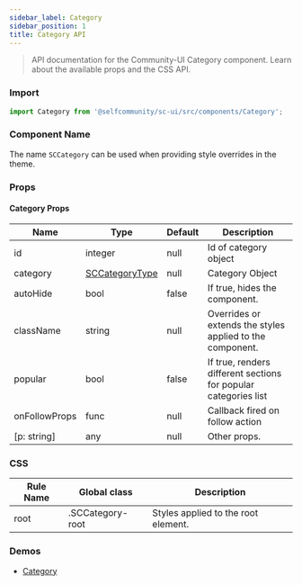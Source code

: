 ```yaml
---
sidebar_label: Category 
sidebar_position: 1
title: Category API
---
```


> API documentation for the Community-UI Category component. Learn about the available props and the CSS API.

### Import 

```jsx
import Category from '@selfcommunity/sc-ui/src/components/Category';
```

### Component Name

The name `SCCategory` can be used when providing style overrides in the theme.


### Props

#### Category Props

|Name|Type|Default|Description|
|---|---|---|---|
|id|integer|null|Id of category object|
|category|[SCCategoryType](../../sc-core/Api_Reference/Types/category#properties)|null|Category Object|
|autoHide|bool|false|If true, hides the component.|
|className|string|null|Overrides or extends the styles applied to the component.|
|popular|bool|false|If true, renders different sections for popular categories list|
|onFollowProps|func|null|Callback fired on follow action|
|[p: string]|any|null|Other props.|


### CSS

|Rule Name|Global class|Description|
|---|---|---|
|root|.SCCategory-root|Styles applied to the root element.|

### Demos

- [Category](../Components/category)